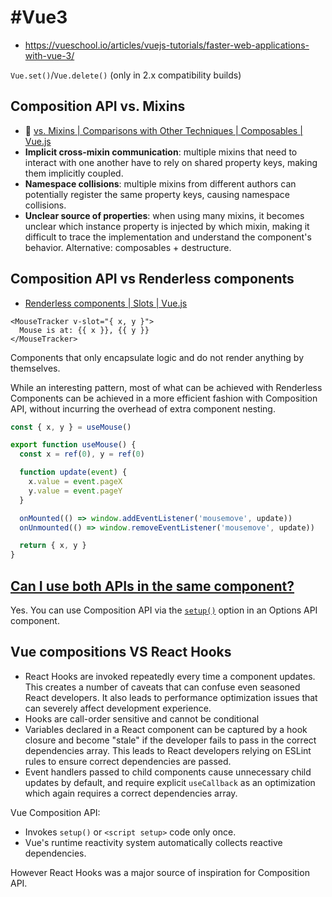 # #Vue3

- https://vueschool.io/articles/vuejs-tutorials/faster-web-applications-with-vue-3/

`Vue.set()`/`Vue.delete()` (only in 2.x compatibility builds)

## Composition API vs. Mixins

- :beginner: [vs. Mixins | Comparisons with Other Techniques​ | Composables | Vue.js](https://vuejs.org/guide/reusability/composables.html#what-is-a-composable)
- **Implicit cross-mixin communication**: multiple mixins that need to interact with one another have to rely on shared property keys, making them implicitly coupled.
- **Namespace collisions**: multiple mixins from different authors can potentially register the same property keys, causing namespace collisions.
- **Unclear source of properties**: when using many mixins, it becomes unclear which instance property is injected by which mixin, making it difficult to trace the implementation and understand the component's behavior. Alternative: composables + destructure.


## Composition API vs Renderless components

- [Renderless components | Slots | Vue.js](https://vuejs.org/guide/components/slots#renderless-components)

```vue
<MouseTracker v-slot="{ x, y }">
  Mouse is at: {{ x }}, {{ y }}
</MouseTracker>
```

Components that only encapsulate logic and do not render anything by themselves.

While an interesting pattern, most of what can be achieved with Renderless Components can be achieved in a more efficient fashion with Composition API, without incurring the overhead of extra component nesting.

```ts
const { x, y } = useMouse()
```

```ts
export function useMouse() {
  const x = ref(0), y = ref(0)

  function update(event) {
    x.value = event.pageX
    y.value = event.pageY
  }

  onMounted(() => window.addEventListener('mousemove', update))
  onUnmounted(() => window.removeEventListener('mousemove', update))

  return { x, y }
}
```

## [Can I use both APIs in the same component?](https://vuejs.org/guide/extras/composition-api-faq#can-i-use-both-apis-in-the-same-component)

Yes. You can use Composition API via the [`setup()`](https://vuejs.org/api/composition-api-setup) option in an Options API component.

## Vue compositions VS React Hooks

- React Hooks are invoked repeatedly every time a component updates. This creates a number of caveats that can confuse even seasoned React developers. It also leads to performance optimization issues that can severely affect development experience.
- Hooks are call-order sensitive and cannot be conditional
- Variables declared in a React component can be captured by a hook closure and become "stale" if the developer fails to pass in the correct dependencies array. This leads to React developers relying on ESLint rules to ensure correct dependencies are passed.
- Event handlers passed to child components cause unnecessary child updates by default, and require explicit `useCallback` as an optimization which again requires a correct dependencies array.

Vue Composition API:

- Invokes `setup()` or `<script setup>` code only once.
- Vue's runtime reactivity system automatically collects reactive dependencies.

However React Hooks was a major source of inspiration for Composition API.